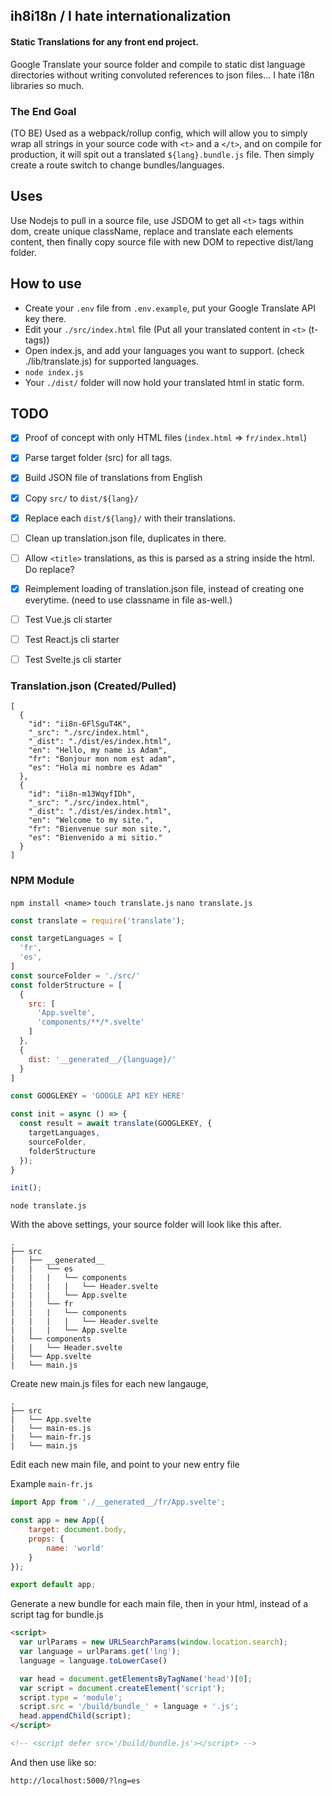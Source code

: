 
## ih8i18n / I hate internationalization

#### Static Translations for any front end project.
Google Translate your source folder and compile to static dist language directories without writing convoluted references to json files... I hate i18n libraries so much.

### The End Goal
(TO BE) Used as a webpack/rollup config, which will allow you to simply wrap all strings in your source code with `<t>` and a `</t>`, and on compile for production, it will spit out a translated `${lang}.bundle.js` file. Then simply create a route switch to change bundles/languages.

## Uses
Use Nodejs to pull in a source file, use JSDOM to get all `<t>` tags within dom, create unique className, replace and translate each elements content, then finally copy source file with new DOM to repective dist/lang folder.

## How to use 
* Create your `.env` file from `.env.example`, put your Google Translate API key there.
* Edit your `./src/index.html` file (Put all your translated content in `<t>` (t-tags))
* Open index.js, and add your languages you want to support. (check ./lib/translate.js) for supported languages.
* `node index.js`
* Your `./dist/` folder will now hold your translated html in static form.






## TODO
- [x] Proof of concept with only HTML files (`index.html` => `fr/index.html`)
- [x] Parse target folder (src) for all <t> tags.
- [x] Build JSON file of translations from English
- [x] Copy `src/` to `dist/${lang}/`
- [x] Replace each `dist/${lang}/` with their translations.
- [ ] Clean up translation.json file, duplicates in there.
- [ ] Allow `<title>` translations, as this is parsed as a string inside the html. Do replace?
- [x] Reimplement loading of translation.json file, instead of creating one everytime. (need to use classname in file as-well.)
- [ ] Test Vue.js cli starter
- [ ] Test React.js cli starter
- [ ] Test Svelte.js cli starter



### Translation.json (Created/Pulled)
```
[
  {
    "id": "ii8n-6FlSguT4K",
    "_src": "./src/index.html",
    "_dist": "./dist/es/index.html",
    "en": "Hello, my name is Adam",
    "fr": "Bonjour mon nom est adam",
    "es": "Hola mi nombre es Adam"
  },
  {
    "id": "ii8n-m13WqyfIDh",
    "_src": "./src/index.html",
    "_dist": "./dist/es/index.html",
    "en": "Welcome to my site.",
    "fr": "Bienvenue sur mon site.",
    "es": "Bienvenido a mi sitio."
  }
]
```



### NPM Module
`npm install <name>`
`touch translate.js`
`nano translate.js`

```javascript
const translate = require('translate');

const targetLanguages = [
  'fr',
  'es',
]
const sourceFolder = './src/'
const folderStructure = [
  {
    src: [
      'App.svelte',
      'components/**/*.svelte'
    ]
  },
  {
    dist: '__generated__/{language}/'
  }
]

const GOOGLEKEY = 'GOOGLE API KEY HERE'

const init = async () => {
  const result = await translate(GOOGLEKEY, {
    targetLanguages,
    sourceFolder,
    folderStructure
  });
}

init();
```
`node translate.js`

With the above settings, your source folder will look like this after.
```
.
├── src
|   ├── __generated__
|   |   └── es
|   |   |   └── components
|   |   |   |   └── Header.svelte
|   |   |   └── App.svelte
|   |   └── fr
|   |   |   └── components
|   |   |   |   └── Header.svelte
|   |   |   └── App.svelte
|   └── components
|   |   └── Header.svelte
|   └── App.svelte
|   └── main.js
```

Create new main.js files for each new langauge,
```
.
├── src
|   └── App.svelte
|   └── main-es.js
|   └── main-fr.js
|   └── main.js
```

Edit each new main file, and point to your new entry file

Example `main-fr.js`

```javascript
import App from './__generated__/fr/App.svelte';

const app = new App({
	target: document.body,
	props: {
		name: 'world'
	}
});

export default app;
```

Generate a new bundle for each main file,
then in your html, instead of a script tag for bundle.js
```html
<script>
  var urlParams = new URLSearchParams(window.location.search);
  var language = urlParams.get('lng');
  language = language.toLowerCase()

  var head = document.getElementsByTagName('head')[0];
  var script = document.createElement('script');
  script.type = 'module';
  script.src = '/build/bundle_' + language + '.js';
  head.appendChild(script);
</script>

<!-- <script defer src='/build/bundle.js'></script> -->
```

And then use like so:

`http://localhost:5000/?lng=es`